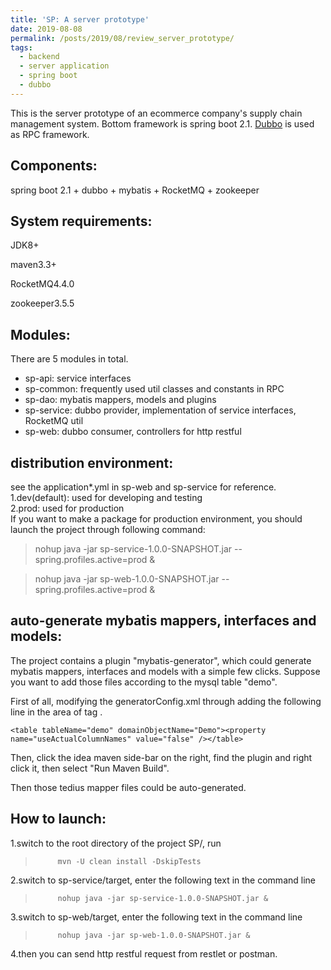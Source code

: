```yaml
---
title: 'SP: A server prototype'
date: 2019-08-08
permalink: /posts/2019/08/review_server_prototype/
tags:
  - backend
  - server application
  - spring boot
  - dubbo
---
```


This is the server prototype of an ecommerce company's supply chain management system. Bottom framework is spring boot 2.1.
[Dubbo](https://dubbo.apache.org/en-us/) is used as RPC framework.

## Components:
spring boot 2.1 + dubbo + mybatis + RocketMQ + zookeeper 

## System requirements:
JDK8+  

maven3.3+

RocketMQ4.4.0

zookeeper3.5.5

## Modules:
There are 5 modules in total.  
* sp-api: service interfaces  
* sp-common: frequently used util classes and constants in RPC  
* sp-dao: mybatis mappers, models and plugins  
* sp-service: dubbo provider, implementation of service interfaces, RocketMQ util  
* sp-web: dubbo consumer, controllers for http restful  

## distribution environment:
see the application*.yml in sp-web and sp-service for reference.  
1.dev(default): used for developing and testing  
2.prod: used for production  
If you want to make a package for production environment, you should launch the project through following command:
> nohup java -jar sp-service-1.0.0-SNAPSHOT.jar --spring.profiles.active=prod &
  
> nohup java -jar sp-web-1.0.0-SNAPSHOT.jar --spring.profiles.active=prod &  

## auto-generate mybatis mappers, interfaces and models:
The project contains a plugin "mybatis-generator", which could generate mybatis mappers, interfaces and models with a simple few clicks.
Suppose you want to add those files according to the mysql table "demo".   

First of all, modifying the generatorConfig.xml through adding the following line in the area of tag <context id="MysqlContext">.  

	<table tableName="demo" domainObjectName="Demo"><property name="useActualColumnNames" value="false" /></table>  
	
Then, click the idea maven side-bar on the right, find the plugin and right click it, then select "Run Maven Build".     	   

Then those tedius mapper files could be auto-generated.   

## How to launch:
1.switch to the root directory of the project SP/, run    
>   	   mvn -U clean install -DskipTests  

2.switch to sp-service/target, enter the following text in the command line  
>          nohup java -jar sp-service-1.0.0-SNAPSHOT.jar &
  
3.switch to sp-web/target, enter the following text in the command line  
>          nohup java -jar sp-web-1.0.0-SNAPSHOT.jar &
  
4.then you can send http restful request from restlet or postman.    